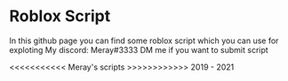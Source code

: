 # Roblox Script
In this github page you can find some roblox script which you can use for exploting
My discord: Meray#3333
DM me if you want to submit script

<<<<<<<<<<< Meray's scripts >>>>>>>>>>>>
             2019 - 2021
